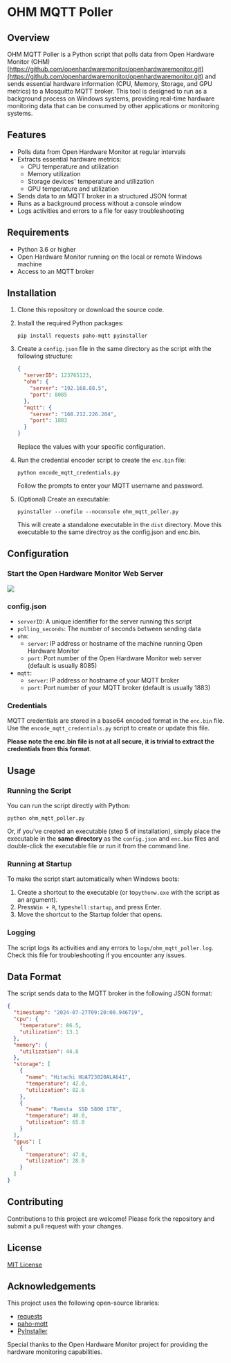 # OHM MQTT Poller

## Overview

OHM MQTT Poller is a Python script that polls data from Open Hardware Monitor (OHM) [https://github.com/openhardwaremonitor/openhardwaremonitor.git](https://github.com/openhardwaremonitor/openhardwaremonitor.git) and sends essential hardware information (CPU, Memory, Storage, and GPU metrics) to a Mosquitto MQTT broker. This tool is designed to run as a background process on Windows systems, providing real-time hardware monitoring data that can be consumed by other applications or monitoring systems.

## Features

- Polls data from Open Hardware Monitor at regular intervals
- Extracts essential hardware metrics:
  - CPU temperature and utilization
  - Memory utilization
  - Storage devices' temperature and utilization
  - GPU temperature and utilization
- Sends data to an MQTT broker in a structured JSON format
- Runs as a background process without a console window
- Logs activities and errors to a file for easy troubleshooting

## Requirements

- Python 3.6 or higher
- Open Hardware Monitor running on the local or remote Windows machine
- Access to an MQTT broker

## Installation

1. Clone this repository or download the source code.
2. Install the required Python packages:

   ```
   pip install requests paho-mqtt pyinstaller
   ```
3. Create a `config.json` file in the same directory as the script with the following structure:

   ```json
   {
     "serverID": 123765123,
     "ohm": {
       "server": "192.168.88.5",
       "port": 8085
     },
     "mqtt": {
       "server": "168.212.226.204",
       "port": 1883
     }
   }
   ```

   Replace the values with your specific configuration.
4. Run the credential encoder script to create the `enc.bin` file:

   ```
   python encode_mqtt_credentials.py
   ```

   Follow the prompts to enter your MQTT username and password.
5. (Optional) Create an executable:

   ```
   pyinstaller --onefile --noconsole ohm_mqtt_poller.py
   ```

   This will create a standalone executable in the `dist` directory. Move this executable to the same directroy as the config.json and enc.bin.

## Configuration

### Start the Open Hardware Monitor Web Server

![](assets/20240815_145023_ohm-webserver.png)

### config.json

- `serverID`: A unique identifier for the server running this script
- `polling_seconds`: The number of seconds between sending data
- `ohm`:
  - `server`: IP address or hostname of the machine running Open Hardware Monitor
  - `port`: Port number of the Open Hardware Monitor web server (default is usually 8085)
- `mqtt`:
  - `server`: IP address or hostname of your MQTT broker
  - `port`: Port number of your MQTT broker (default is usually 1883)

### Credentials

MQTT credentials are stored in a base64 encoded format in the `enc.bin` file. Use the `encode_mqtt_credentials.py` script to create or update this file.

**Please note the enc.bin file is not at all secure, it is trivial to extract the credentials from this format**.

## Usage

### Running the Script

You can run the script directly with Python:

```
python ohm_mqtt_poller.py
```

Or, if you've created an executable (step 5 of installation), simply place the executable in the **same directory** as the `config.json` and `enc.bin` files and double-click the executable file or run it from the command line.

### Running at Startup

To make the script start automatically when Windows boots:

1. Create a shortcut to the executable (or to`pythonw.exe` with the script as an argument).
2. Press`Win + R`, type`shell:startup`, and press Enter.
3. Move the shortcut to the Startup folder that opens.

### Logging

The script logs its activities and any errors to `logs/ohm_mqtt_poller.log`. Check this file for troubleshooting if you encounter any issues.

## Data Format

The script sends data to the MQTT broker in the following JSON format:

```json
{
  "timestamp": "2024-07-27T09:20:00.946719",
  "cpu": {
    "temperature": 86.5,
    "utilization": 13.1
  },
  "memory": {
    "utilization": 44.8
  },
  "storage": [
    {
      "name": "Hitachi HUA723020ALA641",
      "temperature": 42.0,
      "utilization": 82.6
    },
    {
      "name": "Ramsta  SSD S800 1TB",
      "temperature": 40.0,
      "utilization": 65.0
    }
  ],
  "gpus": [
    {
      "temperature": 47.0,
      "utilization": 28.0
    }
  ]
}
```

## Contributing

Contributions to this project are welcome! Please fork the repository and submit a pull request with your changes.

## License

[MIT License](LICENSE)

## Acknowledgements

This project uses the following open-source libraries:

- [requests](https://docs.python-requests.org/en/master/)
- [paho-mqtt](https://pypi.org/project/paho-mqtt/)
- [PyInstaller](https://www.pyinstaller.org/)

Special thanks to the Open Hardware Monitor project for providing the hardware monitoring capabilities.
